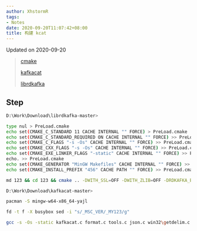 ```yaml
---
author: XhstormR
tags:
- Notes
date: 2020-09-20T11:07:42+08:00
title: 构建 kcat
---
```


<!--more-->

Updated on 2020-09-20

> [cmake](https://github.com/Kitware/CMake/releases/latest)
>
> [kafkacat](https://github.com/edenhill/kcat/archive/refs/heads/master.zip)
>
> [librdkafka](https://github.com/confluentinc/librdkafka/archive/refs/heads/master.zip)

## Step
```bash
D:\Work\Download\librdkafka-master>

type nul > PreLoad.cmake
echo set(CMAKE_C_STANDARD 11 CACHE INTERNAL "" FORCE) > PreLoad.cmake
echo set(CMAKE_C_STANDARD_REQUIRED ON CACHE INTERNAL "" FORCE) >> PreLoad.cmake
echo set(CMAKE_C_FLAGS "-s -Os" CACHE INTERNAL "" FORCE) >> PreLoad.cmake
echo set(CMAKE_CXX_FLAGS "-s -Os" CACHE INTERNAL "" FORCE) >> PreLoad.cmake
echo set(CMAKE_EXE_LINKER_FLAGS "-static" CACHE INTERNAL "" FORCE) >> PreLoad.cmake
echo. >> PreLoad.cmake
echo set(CMAKE_GENERATOR "MinGW Makefiles" CACHE INTERNAL "" FORCE) >> PreLoad.cmake
echo set(CMAKE_INSTALL_PREFIX "456" CACHE PATH "" FORCE) >> PreLoad.cmake

md 123 && cd 123 && cmake .. -DWITH_SSL=OFF -DWITH_ZLIB=OFF -DRDKAFKA_BUILD_STATIC=ON && mingw32-make && mingw32-make install
```

```bash
D:\Work\Download\kafkacat-master>

pacman -S mingw-w64-x86_64-yajl

fd -t f -X busybox sed -i "s/_MSC_VER/_MY123/g"

gcc -s -Os -static kafkacat.c format.c tools.c json.c win32\getdelim.c -ID:\Download\librdkafka-master\123\456\include -LD:\Download\librdkafka-master\123\456\lib -lrdkafka -lws2_32 -lsecur32 -lzstd -lyajl_s -DLIBRDKAFKA_STATICLIB -D_MY123 -DENABLE_JSON
```
